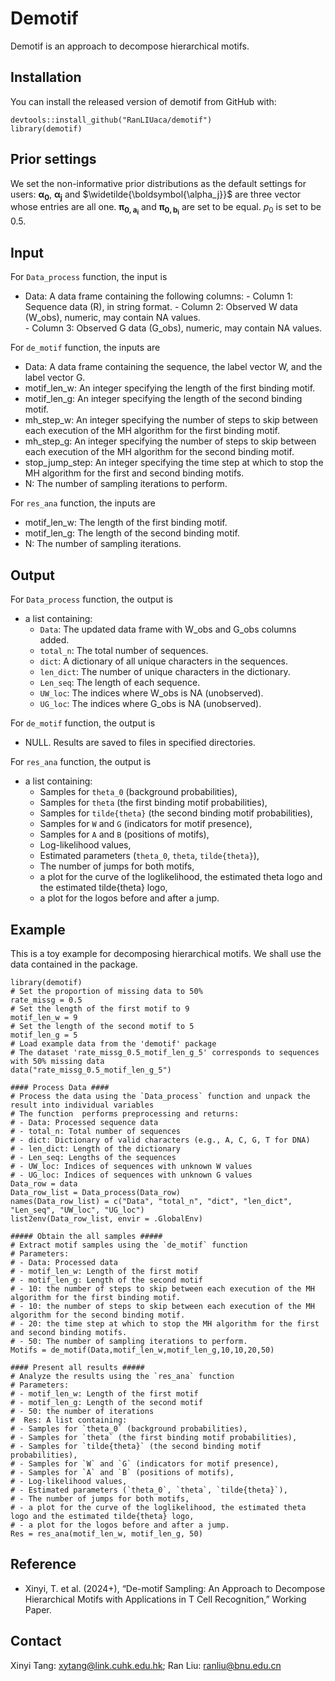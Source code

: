 # Demotif
Demotif is an approach to decompose hierarchical motifs.


## Installation
You can install the released version of demotif from GitHub with:
```
devtools::install_github("RanLIUaca/demotif")
library(demotif)
```

## Prior settings
We set the non-informative prior distributions as the default settings for users: $\boldsymbol{\alpha_0}$, $\boldsymbol{\alpha_j}$ and $\widetilde{\boldsymbol{\alpha_j}}$ are three vector whose entries are all one. $\boldsymbol{\pi_{0,a_i}}$ and $\boldsymbol{\pi_{0,b_i}}$ are set to be equal. $p_0$ is set to be 0.5.

## Input
For  `Data_process` function, the input is
* Data: A data frame containing the following columns:
         - Column 1: Sequence data (R), in string format.
         - Column 2: Observed W data (W_obs), numeric, may contain NA values.         
         - Column 3: Observed G data (G_obs), numeric, may contain NA values.

For `de_motif` function, the inputs are
* Data: A data frame containing the sequence, the label vector W, and the label vector G.
* motif_len_w: An integer specifying the length of the first binding motif.
* motif_len_g: An integer specifying the length of the second binding motif.
* mh_step_w: An integer specifying the number of steps to skip between each execution of the MH algorithm for the first binding motif.
* mh_step_g: An integer specifying the number of steps to skip between each execution of the MH algorithm for the second binding motif.
* stop_jump_step: An integer specifying the time step at which to stop the MH algorithm for the first and second binding motifs.
* N: The number of sampling iterations to perform.

For `res_ana` function, the inputs are
*  motif_len_w: The length of the first binding motif.
*  motif_len_g: The length of the second binding motif.
*  N: The number of sampling iterations.



## Output
For  `Data_process` function, the output is
- a list containing:
  - `Data`: The updated data frame with W_obs and G_obs columns added.
  - `total_n`: The total number of sequences.
  - `dict`: A dictionary of all unique characters in the sequences.
  - `len_dict`: The number of unique characters in the dictionary.
  - `Len_seq`: The length of each sequence.
  - `UW_loc`: The indices where W_obs is NA (unobserved).
  - `UG_loc`: The indices where G_obs is NA (unobserved).

For `de_motif` function, the output is
* NULL. Results are saved to files in specified directories.

For `res_ana` function, the output is
- a list containing:
  - Samples for `theta_0` (background probabilities),
  - Samples for `theta` (the first binding motif probabilities),
  - Samples for `tilde{theta}` (the second binding motif probabilities),
  - Samples for `W` and `G` (indicators for motif presence),
  - Samples for `A` and `B` (positions of motifs),
  - Log-likelihood values,
  - Estimated parameters (`theta_0`, `theta`, `tilde{theta}`),
  - The number of jumps for both motifs,
  - a plot for the curve of the loglikelihood, the estimated theta logo and the estimated tilde{theta} logo,
  - a plot for the logos before and after a jump.



## Example
This is a toy example for decomposing hierarchical motifs. We shall use the data contained in the package.
```
library(demotif)
# Set the proportion of missing data to 50%
rate_missg = 0.5
# Set the length of the first motif to 9
motif_len_w = 9
# Set the length of the second motif to 5
motif_len_g = 5
# Load example data from the 'demotif' package
# The dataset 'rate_missg_0.5_motif_len_g_5' corresponds to sequences with 50% missing data
data("rate_missg_0.5_motif_len_g_5")

#### Process Data ####
# Process the data using the `Data_process` function and unpack the result into individual variables
# The function  performs preprocessing and returns:
# - Data: Processed sequence data
# - total_n: Total number of sequences
# - dict: Dictionary of valid characters (e.g., A, C, G, T for DNA)
# - len_dict: Length of the dictionary
# - Len_seq: Lengths of the sequences
# - UW_loc: Indices of sequences with unknown W values
# - UG_loc: Indices of sequences with unknown G values
Data_row = data
Data_row_list = Data_process(Data_row)
names(Data_row_list) = c("Data", "total_n", "dict", "len_dict", "Len_seq", "UW_loc", "UG_loc")
list2env(Data_row_list, envir = .GlobalEnv)

##### Obtain the all samples #####
# Extract motif samples using the `de_motif` function
# Parameters:
# - Data: Processed data
# - motif_len_w: Length of the first motif
# - motif_len_g: Length of the second motif
# - 10: the number of steps to skip between each execution of the MH algorithm for the first binding motif.
# - 10: the number of steps to skip between each execution of the MH algorithm for the second binding motif. 
# - 20: the time step at which to stop the MH algorithm for the first and second binding motifs.
# - 50: The number of sampling iterations to perform.
Motifs = de_motif(Data,motif_len_w,motif_len_g,10,10,20,50)

#### Present all results #####
# Analyze the results using the `res_ana` function
# Parameters:
# - motif_len_w: Length of the first motif
# - motif_len_g: Length of the second motif
# - 50: the number of iterations 
#  Res: A list containing:
# - Samples for `theta_0` (background probabilities),
# - Samples for `theta` (the first binding motif probabilities),
# - Samples for `tilde{theta}` (the second binding motif probabilities),
# - Samples for `W` and `G` (indicators for motif presence),
# - Samples for `A` and `B` (positions of motifs),
# - Log-likelihood values,
# - Estimated parameters (`theta_0`, `theta`, `tilde{theta}`),
# - The number of jumps for both motifs,
# - a plot for the curve of the loglikelihood, the estimated theta logo and the estimated tilde{theta} logo,
# - a plot for the logos before and after a jump.
Res = res_ana(motif_len_w, motif_len_g, 50)
```

## Reference
-   Xinyi, T. et al. (2024+), “De-motif Sampling: An Approach to Decompose Hierarchical Motifs with Applications in T Cell Recognition,” Working Paper.

## Contact
Xinyi Tang: xytang@link.cuhk.edu.hk; Ran Liu: ranliu@bnu.edu.cn